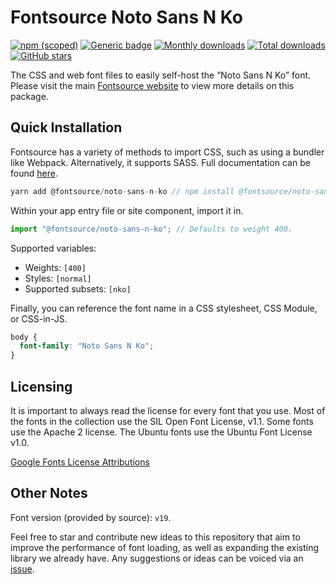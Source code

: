 # Fontsource Noto Sans N Ko

[![npm (scoped)](https://img.shields.io/npm/v/@fontsource/noto-sans-n-ko?color=brightgreen)](https://www.npmjs.com/package/@fontsource/noto-sans-n-ko) [![Generic badge](https://img.shields.io/badge/fontsource-passing-brightgreen)](https://github.com/fontsource/fontsource) [![Monthly downloads](https://badgen.net/npm/dm/@fontsource/noto-sans-n-ko)](https://github.com/fontsource/fontsource) [![Total downloads](https://badgen.net/npm/dt/@fontsource/noto-sans-n-ko)](https://github.com/fontsource/fontsource) [![GitHub stars](https://img.shields.io/github/stars/fontsource/fontsource.svg?style=social&label=Star)](https://github.com/fontsource/fontsource/stargazers)

The CSS and web font files to easily self-host the “Noto Sans N Ko” font. Please visit the main [Fontsource website](https://fontsource.org/fonts/noto-sans-n-ko) to view more details on this package.

## Quick Installation

Fontsource has a variety of methods to import CSS, such as using a bundler like Webpack. Alternatively, it supports SASS. Full documentation can be found [here](https://fontsource.org/docs/introduction).

```javascript
yarn add @fontsource/noto-sans-n-ko // npm install @fontsource/noto-sans-n-ko
```

Within your app entry file or site component, import it in.

```javascript
import "@fontsource/noto-sans-n-ko"; // Defaults to weight 400.
```

Supported variables:

- Weights: `[400]`
- Styles: `[normal]`
- Supported subsets: `[nko]`

Finally, you can reference the font name in a CSS stylesheet, CSS Module, or CSS-in-JS.

```css
body {
  font-family: "Noto Sans N Ko";
}
```

## Licensing

It is important to always read the license for every font that you use.
Most of the fonts in the collection use the SIL Open Font License, v1.1. Some fonts use the Apache 2 license. The Ubuntu fonts use the Ubuntu Font License v1.0.

[Google Fonts License Attributions](https://fonts.google.com/attribution)

## Other Notes

Font version (provided by source): `v19`.

Feel free to star and contribute new ideas to this repository that aim to improve the performance of font loading, as well as expanding the existing library we already have. Any suggestions or ideas can be voiced via an [issue](https://github.com/fontsource/fontsource/issues).
